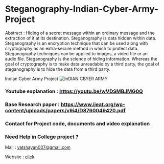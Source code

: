 # Steganography-Indian-Cyber-Army-Project

Abstract : Hiding of a secret message within an ordinary message and the extraction of it at its destination. Steganography is data hidden within data. Steganography is an encryption technique that can be used along with cryptography as an extra-secure method in which to protect data. Steganography techniques can be applied to images, a video file or an audio file. Steganography is the science of hiding information. Whereas the goal of cryptography is to make data unreadable by a third party, the goal of steganography is to hide the data from a third party. 


Indian Cyber Army Project
![InDIAN CBYER ARMY](https://user-images.githubusercontent.com/28294942/165289242-6d7380a5-1f4e-4205-af3a-2a09359302a1.png)


### Youtube explanation : https://youtu.be/wVDSMBJMG0Q

### Base Research paper : https://www.ijeat.org/wp-content/uploads/papers/v9i4/D8760049420.pdf

### Contact for Project code, documents and video explanation

### Need Help in College project ?

Mail : vatshayan007@gmail.com

Website : [click](https://www.cse-projects.com/)
